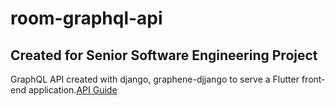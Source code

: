 # room-graphql-api
## Created for Senior Software Engineering Project

GraphQL API created with django, graphene-djjango  to serve a Flutter front-end application.[API Guide](guide.pdf)
